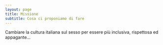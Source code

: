 ```yaml
---
layout: page
title: Missione
subtitle: Cosa ci proponiamo di fare
---
```


Cambiare la cultura italiana sul sesso per essere più inclusiva,
rispettosa ed appagante...
